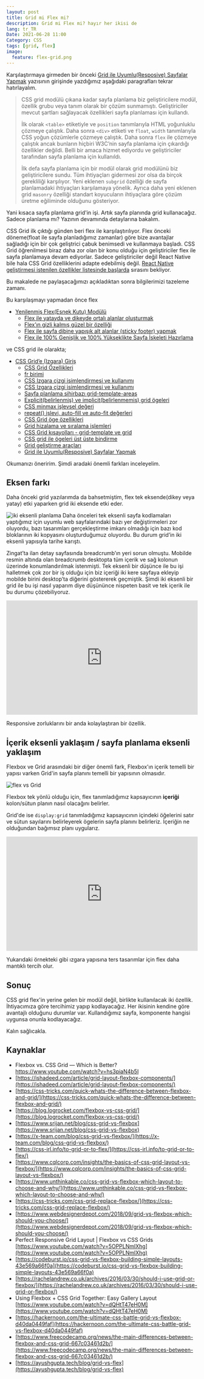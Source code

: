 ```yaml
---
layout: post
title: Grid mi Flex mi?
description: Grid mi Flex mi? hayır her ikisi de
lang: tr_TR
Date: 2021-06-28 11:00
Category: CSS
tags: [grid, flex]
image:
  feature: flex-grid.png
---
```


Karşılaştırmaya girmeden bir önceki [Grid ile Uyumlu(Resposive) Sayfalar Yapmak](https://fatihhayrioglu.com/grid-ve-uyumlu-responsive-sayfalar-yapmak/ "Grid ile Uyumlu(Resposive) Sayfalar Yapmak") yazısının girişinde yazdığımız aşağıdaki paragrafları tekrar hatırlayalım.

> CSS grid modülü çıkana kadar sayfa planlama biz geliştiricilere modül, özellik grubu veya tanım olarak bir çözüm sunmamıştı. Geliştiriciler mevcut şartları sağlayacak özellikleri sayfa planlaması için kullandı.
> 
> İlk olarak `<table>` etiketiyle ve `position` tanımlarıyla HTML yoğunluklu çözmeye çalıştık. Daha sonra `<div>` etiketi ve `float`, `width` tanımlarıyla CSS yoğun çözümlerle çözmeye çalıştık. Daha sonra `flex` ile çözmeye çalıştık ancak bunların hiçbiri W3C’nin sayfa planlama için çıkardığı özellikler değildi. Belli bir amaca hizmet ediyordu ve geliştiriciler tarafından sayfa planlama için kullanıldı.
> 
> İlk defa sayfa planlama için bir modül olarak grid modülünü biz geliştiricilere sundu. Tüm ihtiyaçları gidermesi zor olsa da birçok gerekliliği karşılıyor. Yeni eklenen `subgrid` özelliği de sayfa planlamadaki ihtiyaçları karşılamaya yönelik. Ayrıca daha yeni eklenen grid `masonry` özelliği standart koyucuların ihtiyaçlara göre çözüm üretme eğiliminde olduğunu gösteriyor.

Yani kısaca sayfa planlama grid'in işi. Artık sayfa planında grid kullanacağız. Sadece planlama mı? Yazının devamında detaylarına bakalım.

CSS Grid ilk çıktığı günden beri flex ile karşılaştırılıyor. Flex önceki döneme(float ile sayfa planladığımız zamanlar) göre bize avantajlar sağladığı için bir çok geliştrici çabuk benimsedi ve kullanmaya başladı. CSS Grid öğrenilmesi biraz daha zor olan bir konu olduğu için geliştiriciler flex ile sayfa planlamaya devam ediyorlar. Sadece geliştiriciler değil React Native bile hala CSS Grid özelliklerini adapte edebilmiş değil. [React Native geliştirmesi istenilen özellikler listesinde başlarda](https://react-native.canny.io/feature-requests/p/css-grid-layout-supporting) sırasını bekliyor. 

Bu makalede ne paylaşacağımızı açıkladıktan sonra bilgilerimizi tazeleme zamanı.

Bu karşılaşmayı yapmadan önce flex 

-   [Yenilenmiş Flex(Esnek Kutu) Modülü](https://fatihhayrioglu.com/yenilenmis-flex-modulu/)
    -   [Flex ile yatayda ve dikeyde ortalı alanlar oluşturmak](https://fatihhayrioglu.com/flex-ile-yatayda-ve-dikeyde-ortali-alanlar-olusturmak/)
    -   [Flex’ın gizli kalmış güzel bir özelliği](https://fatihhayrioglu.com/flexin-gizli-kalmis-guzel-bir-ozelligi/)
    -   [Flex ile sayfa dibine yapışık alt alanlar (sticky footer) yapmak](https://fatihhayrioglu.com/flex-ile-sayfa-dibine-yapisik-alt-alanlar-sticky-footer-yapmak/)
    -   [Flex ile 100% Genişlik ve 100% Yükseklikte Sayfa İskeleti Hazırlama](https://fatihhayrioglu.com/flex-ile-100-genislik-ve-100-yukseklite-sayfa-iskeleti-hazirlama/)

ve CSS grid ile olarakta;

-   [CSS Grid’e (Izgara) Giriş](https://fatihhayrioglu.com/css-grid-giris/)
    -   [CSS Grid Özellikleri](https://fatihhayrioglu.com/css-grid-ozellikleri/)
    -   [fr birimi](https://fatihhayrioglu.com/fr-birimi/)
    -   [CSS Izgara çizgi isimlendirmesi ve kullanımı](https://fatihhayrioglu.com/grid-izgara-cizgi-isimlendirmesi-ve-kullanimi/)
    -   [CSS Izgara çizgi isimlendirmesi ve kullanımı](https://fatihhayrioglu.com/css-izgara-cizgi-isimlendirmesi-ve-kullanimi/)
    -   [Sayfa planlama sihirbazı grid-template-areas](https://fatihhayrioglu.com/sayfa-planlama-sihirbazi-grid-template-areas/ "Sayfa planlama sihirbazı grid-template-areas")
    -   [Explicit(belirlenmiş) ve implicit(belirlenmemiş) grid ögeleri](https://fatihhayrioglu.com/explicit-belirlenmis-ve-implicit-belirlenmemis-grid-ogeleri/)
    -   [CSS minmax işlevsel değeri](https://fatihhayrioglu.com/css-minmax-islevsel-degeri/)
    -   [repeat() işlevi, auto-fill ve auto-fit değerleri](https://fatihhayrioglu.com/repeat-islevi-auto-fill-ve-auto-fit-degerleri/)
    -   [CSS Grid öge özellikleri](https://fatihhayrioglu.com/css-grid-oge-ozellikleri/)
    -   [Grid hizalama ve sıralama işlemleri](https://fatihhayrioglu.com/grid-hizalama-ve-siralama-islemleri/)
    -   [CSS Grid kısayolları - grid-template ve grid](https://fatihhayrioglu.com/css-grid-kisayollari-grid-template-ve-grid/)
    -   [CSS grid ile ögeleri üst üste bindirme](https://fatihhayrioglu.com/css-grid-ile-ogeleri-ust-uste-bindirme/)
    -   [Grid geliştirme araçları](https://fatihhayrioglu.com/grid-gelistirme-araclari/)
    -   [Grid ile Uyumlu(Resposive) Sayfalar Yapmak](https://fatihhayrioglu.com/grid-ve-uyumlu-responsive-sayfalar-yapmak/)

Okumanızı öneririm. Şimdi aradaki önemli farkları inceleyelim.

## Eksen farkı

Daha önceki grid yazılarımda da bahsetmiştim, flex tek eksende(dikey veya yatay) etki yaparken grid iki eksende etki eder. 

![iki eksenli planlama](https://fatihhayrioglu.com/images/iki-eksenli.png)
Daha önceleri tek eksenli sayfa kodlamaları yaptığımız için uyumlu web sayfalarındaki bazı yer değiştirmeleri zor oluyordu, bazı tasarımları gerçekleştirme imkanı olmadığı için bazı kod bloklarının iki kopyasını oluşturduğumuz oluyordu. Bu durum grid’in iki eksenli yapısıyla tarihe karıştı.

Zingat’ta ilan detay sayfasında breadcrumb’ın yeri sorun olmuştu. Mobilde resmin altında olan breadcrumb desktopta tüm içerik ve sağ kolonun üzerinde konumlandırılmak istenmişti. Tek eksenli bir düşünce ile bu işi halletmek çok zor bir iş olduğu için biz içeriği iki kere sayfaya ekleyip mobilde birini desktop’ta diğerini göstererek geçmiştik. Şimdi iki eksenli bir grid ile bu işi nasıl yaparım diye düşününce nispeten basit ve tek içerik ile bu durumu çözebiliyoruz.

<iframe height="300" style="width: 100%;" scrolling="no" title="LYpexOm" src="https://codepen.io/fatihhayri/embed/LYpexOm?height=300&theme-id=13521&default-tab=css,result" frameborder="no" loading="lazy" allowtransparency="true" allowfullscreen="true">
</iframe>

Responsive zorluklarını bir anda kolaylaştıran bir özellik.

## İçerik eksenli yaklaşım / sayfa planlama eksenli yaklaşım

Flexbox ve Grid arasındaki bir diğer önemli fark, Flexbox'ın içerik temelli bir yapısı varken Grid'in sayfa planını temelli bir yapısının olmasıdır. 

![flex vs Grid](https://fatihhayrioglu.com/images/flex-grid.png)

Flexbox tek yönlü olduğu için, flex tanımladığımız kapsayıcının **içeriği** kolon/sütun planın nasıl olacağını belirler. 

Grid'de ise `display:grid`  tanımladığımız kapsayıcının içindeki öğelerini satır ve sütun sayılarını belirleyerek ögelerin sayfa planını belirleriz. İçeriğin ne olduğundan bağımsız planı uygularız.

<iframe height="300" style="width: 100%;" scrolling="no" title="flex reverse" src="https://codepen.io/fatihhayri/embed/VwpYzLv?height=300&theme-id=13521&default-tab=html,result" frameborder="no" loading="lazy" allowtransparency="true" allowfullscreen="true">
</iframe>

Yukarıdaki örnekteki gibi ızgara yapısına ters tasarımlar için flex daha mantıklı tercih olur.

## Sonuç

CSS grid flex'in yerine gelen bir modül değil, birlikte kullanılacak iki özellik. İhtiyacımıza göre tercihimiz yapıp kodlayacağız. Her ikisinin kendine göre avantajlı olduğunu durumlar var. Kullandığımız sayfa, komponente hangisi uygunsa onunla kodlayacağız.

Kalın sağlıcakla.


## Kaynaklar

 - Flexbox vs. CSS Grid — Which is Better? https://www.youtube.com/watch?v=hs3piaN4b5I
 - [https://ishadeed.com/article/grid-layout-flexbox-components/](https://ishadeed.com/article/grid-layout-flexbox-components/)
 - [https://css-tricks.com/quick-whats-the-difference-between-flexbox-and-grid/](https://css-tricks.com/quick-whats-the-difference-between-flexbox-and-grid/)
 - [https://blog.logrocket.com/flexbox-vs-css-grid/](https://blog.logrocket.com/flexbox-vs-css-grid/)
 - [https://www.srijan.net/blog/css-grid-vs-flexbox](https://www.srijan.net/blog/css-grid-vs-flexbox)
 - [https://x-team.com/blog/css-grid-vs-flexbox/](https://x-team.com/blog/css-grid-vs-flexbox/)
 - [https://css-irl.info/to-grid-or-to-flex/](https://css-irl.info/to-grid-or-to-flex/)
 - [https://www.cqlcorp.com/insights/the-basics-of-css-grid-layout-vs-flexbox/](https://www.cqlcorp.com/insights/the-basics-of-css-grid-layout-vs-flexbox/)
 - [https://www.unthinkable.co/css-grid-vs-flexbox-which-layout-to-choose-and-why/](https://www.unthinkable.co/css-grid-vs-flexbox-which-layout-to-choose-and-why/)
 - [https://css-tricks.com/css-grid-replace-flexbox/](https://css-tricks.com/css-grid-replace-flexbox/)
 - [https://www.webdesignerdepot.com/2018/09/grid-vs-flexbox-which-should-you-choose/](https://www.webdesignerdepot.com/2018/09/grid-vs-flexbox-which-should-you-choose/)
 - Perfect Responsive Grid Layout | Flexbox vs CSS Grids [https://www.youtube.com/watch?v=5OPPLNmlXhg](https://www.youtube.com/watch?v=5OPPLNmlXhg)
 - [https://codeburst.io/css-grid-vs-flexbox-building-simple-layouts-43e569a66f0a](https://codeburst.io/css-grid-vs-flexbox-building-simple-layouts-43e569a66f0a)
 - [https://rachelandrew.co.uk/archives/2016/03/30/should-i-use-grid-or-flexbox/](https://rachelandrew.co.uk/archives/2016/03/30/should-i-use-grid-or-flexbox/)
 - Using Flexbox + CSS Grid Together: Easy Gallery Layout [https://www.youtube.com/watch?v=dQHtT47eH0M](https://www.youtube.com/watch?v=dQHtT47eH0M)
 - [https://hackernoon.com/the-ultimate-css-battle-grid-vs-flexbox-d40da0449faf](https://hackernoon.com/the-ultimate-css-battle-grid-vs-flexbox-d40da0449faf)
 - [https://www.freecodecamp.org/news/the-main-differences-between-flexbox-and-css-grid-667c03461d2b/](https://www.freecodecamp.org/news/the-main-differences-between-flexbox-and-css-grid-667c03461d2b/)
 - [https://ayushgupta.tech/blog/grid-vs-flex](https://ayushgupta.tech/blog/grid-vs-flex)
